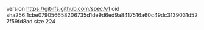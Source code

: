 version https://git-lfs.github.com/spec/v1
oid sha256:1cbe079056658206735d1de9d6ed9a8417516a60c49dc3139031d527f59fd8ad
size 224
